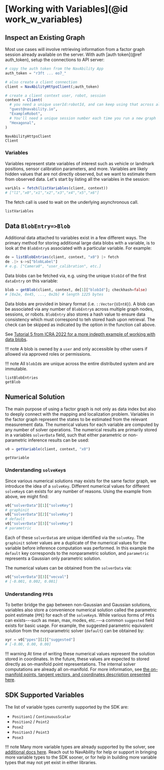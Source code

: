 # [Working with Variables](@id work_w_variables)

## Inspect an Existing Graph

Most use cases will involve retrieving information from a factor graph session already available on the server.  With auth [auth token](@ref auth_token), setup the connections to API server:
```julia
# copy the auth token from the NavAbility App
auth_token = "r3ft ... eo7_"

# also create a client connection
client = NavAbilityHttpsClient(;auth_token)

# create a client context user, robot, session
context = Client(
  # you need a unique userId:robotId, and can keep using that across all tutorials
  "guest@navability.io",
  "ExampleRobot",
  # You'll need a unique session number each time you run a new graph
  "Hexagonal",
)
```

```@docs
NavAbilityHttpsClient
Client
```

### Variables

Variables represent state variables of interest such as vehicle or landmark positions, sensor calibration parameters, and more. Variables are likely hidden values that are not directly observed, but we want to estimate them from observed data.  Let's start by listing all the variables in the session:
```julia
varLbls = fetch(listVariables(client, context))
# ["l1","x0","x1","x2","x3","x4","x5","x6"]
```

The fetch call is used to wait on the underlying asynchronous call.

```@docs
listVariables
```

## Data `BlobEntry=>Blob`

Additional data attached to variables exist in a few different ways.  The primary method for storing additional large data blobs with a variable, is to look at the `BlobEntry`s associated with a particular variable.  For example:
```julia
de = listBlobEntries(client, context, "x0") |> fetch
de .|> s->s["blobLabel"]
# e.g. ["Camera0", "user_calibration", etc.]
```

Data blobs can be fetched via, e.g. using the unique `blobId` of the first `dataEntry` on this variable:
```julia
blob = getBlob(client, context, de[1]["blobId"]; checkhash=false)
# [0x2e, 0x45, ..., 0x2b] # length 1225 bytes
```

Data blobs are provided in binary format (i.e. `::Vector{UInt8}`).  A blob can be associated via any number of `BlobEntry`s across multiple graph nodes, sessions, or robots.  `BlobEntry` also stores a hash value to ensure data consistency which must correspond to teh stored hash upon retrieval.  The check can be skipped as indicated by the option in the function call above.

See [Tutorial 5 from ICRA 2022 for a more indepth example of working with data blobs](https://app.navability.io/get-started/tutorials/icra-5-marineexample).

!!! note
    A blob is owned by a `user` and only accessible by other users if allowed via approved roles or permissions.

!!! note
    All `blobId`s are unique across the entire distributed system and are immutable.

```@docs
listBlobEntries
getBlob
```

## Numerical Solution

The main purpose of using a factor graph is not only as data index but also to deeply connect with the mapping and localization problem.  Variables in the factor graph represent the states to be estimated from the relevant measurement data.  The numerical values for each variable are computed by any number of solver operations.  The numerical results are primarily stored in a variables `solverData` field, such that either parametric or non-parametric inference results can be used:
```julia
v0 = getVariable(client, context, "x0")
```

```@docs
getVariable
```

### Understanding `solveKey`s

Since various numerical solutions may exists for the same factor graph, we introduce the idea of a `solveKey`.  Different numerical values for different `solveKey`s can exists for any number of reasons.  Using the example from above, we might find:
```julia
v0["solverData"][1]["solveKey"]
# graphinit
v0["solverData"][2]["solveKey"]
# default
v0["solverData"][3]["solveKey"]
# parametric
```

Each of these `solverData`s are unique identified via the `solveKey`.  The `graphinit` solver values are a duplicate of the numerical values for the variable before inference computation was performed.  In this example the `default` key corresponds to the nonparametric solution, and `parametric` represents a Gaussian only parametric solution.

The numerical values can be obtained from the `solverData` via:
```julia
v0["solverData"][3]["vecval"]
# [-0.001, 0.002, 0.001]
```

### Understanding `PPE`s

To better bridge the gap between non-Gaussian and Gaussian solutions, variables also store a convenience numerical solution called the parametric point estimate (`PPE`) for each of the `solveKey`s.  While various forms of `PPE`s can exists---such as mean, max, modes, etc.---a common `suggested` field exists for basic usage.  For example, the suggested parametric equivalent solution from the nonparametric solver (`default`) can be obtained by:
```julia
xyr = v0["ppes"][2]["suggested"]
# [-0.00, 0.00, 0.00]
```

!!! warning
    At time of writing these numerical values represent the solution stored in coordinates.  In the future, these values are expected to stored directly as on-manifold point representations.  The internal solver computations are already all on-manifold.  For more information, see [the on-manifold points, tangent vectors, and coordinates description presented here](https://juliarobotics.org/Caesar.jl/latest/concepts/using_manifolds/).

## SDK Supported Variables

The list of variable types currently supported by the SDK are:
- `Position1` / `ContinuousScalar`
- `Position2` / `Point2`
- `Pose2`
- `Position3` / `Point3`
- `Pose3`

!!! note
    Many more variable types are already supported by the solver, see [additional docs here](https://juliarobotics.org/Caesar.jl/latest/concepts/available_varfacs/).  Reach out to NavAbility for help or support in bringing more variable types to the SDK sooner, or for help in building more variable types that may not yet exist in either libraries.